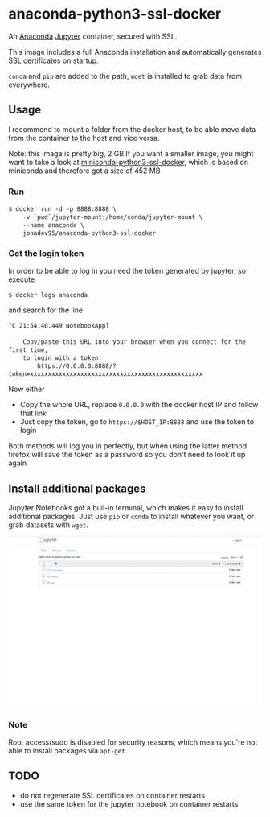 # anaconda-python3-ssl-docker
An [Anaconda](https://www.anaconda.com/) [Jupyter](http://jupyter.org/) container, secured with SSL.

This image includes a full Anaconda installation and automatically generates SSL certificates on startup.

`conda` and `pip` are added to the path, `wget` is installed to grab data from everywhere.

## Usage

I recommend to mount a folder from the docker host, to be able move data from the container to the host and vice versa.

Note: this image is pretty big, 2 GB
If you want a smaller image, you might want to take a look at [miniconda-python3-ssl-docker](https://github.com/sauercrowd/miniconda-python3-ssl-docker), which is based on miniconda and therefore got a size of 452 MB

### Run

```
$ docker run -d -p 8888:8888 \
    -v `pwd`/jupyter-mount:/home/conda/jupyter-mount \
    --name anaconda \
    jonadev95/anaconda-python3-ssl-docker
```

### Get the login token

In order to be able to log in you need the token generated by jupyter, so execute
```
$ docker logs anaconda
```

and search for the line
```
[C 21:54:40.449 NotebookApp] 
    
    Copy/paste this URL into your browser when you connect for the first time,
    to login with a token:
        https://0.0.0.0:8888/?token=xxxxxxxxxxxxxxxxxxxxxxxxxxxxxxxxxxxxxxxxxxxxxxxx
```

Now either

- Copy the whole URL, replace `0.0.0.0` with the docker host IP and follow that link
- Just copy the token, go to `https://$HOST_IP:8888` and use the token to login

Both methods will log you in perfectly, but when using the latter method firefox will save the token as a password so you don't need to look it up again

## Install additional packages

Jupyter Notebooks got a buil-in terminal, which makes it easy to install additional packages. Just use `pip` or `conda` to install whatever you want, or grab datasets with `wget`.

![](pip_conda.gif)

### Note
Root access/sudo is disabled for security reasons, which means you're not able to install packages via `apt-get`.

## TODO

- do not regenerate SSL certificates on container restarts
- use the same token for the jupyter notebook on container restarts